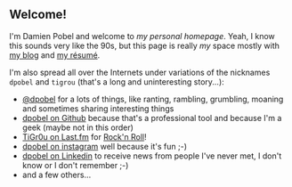 ## Welcome!

I'm Damien Pobel and welcome to *my personal homepage*. Yeah, I know this sounds
very like the 90s, but this page is really *my* space mostly with [my
blog](/posts/) and [my résumé](/page/cv/).

I'm also spread all over the Internets under variations of the  nicknames
`dpobel` and `tigrou` (that's a long and uninteresting story...):

* [@dpobel](https://twitter.com/dpobel) for a lots of things, like ranting,
  rambling, grumbling, moaning and sometimes sharing interesting things
* [dpobel on Github](https://github.com/dpobel/) because that's a professional
  tool and because I'm a geek (maybe not in this order)
* [TiGr0u on Last.fm](http://www.last.fm/user/TiGr0u) for [Rock'n
  Roll](/tag/rock/)!
* [dpobel on instagram](https://www.instagram.com/dpobel/) well because it's fun
  ;-)
* [dpobel on Linkedin](http://fr.linkedin.com/in/dpobel) to receive news from
  people I've never met, I don't know or I don't remember ;-)
* and a few others…

